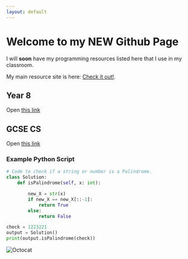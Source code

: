 ```yaml
---
layout: default
---
```


# Welcome to my NEW Github Page

I will **soon** have my programming resources listed here that I use in my classroom.

My main resource site is here: [Check it out!](https://mrteasdale.com).

## Year 8
Open [this link](./year8.md)

## GCSE CS
Open [this link](./gcse-cs.md)

### Example Python Script

```python
# Code to check if a string or number is a Palindrome.
class Solution:
    def isPalindrome(self, x: int):

        new_X = str(x)
        if new_X == new_X[::-1]:
            return True
        else:
            return False

check = 1223221
output = Solution()
print(output.isPalindrome(check))
```

![Octocat](https://github.githubassets.com/images/icons/emoji/octocat.png)
